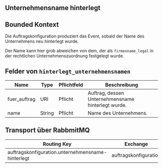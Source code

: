 ## Unternehmensname hinterlegt

## Bounded Kontext

Die Auftragskonfiguration produziert das Event, sobald der Name des Unternehmens neu hinterlegt wurde.

Der Name kann hier grob abweichen von dem, der als `firmenname_legal` in der rechtlichen Unternehmenszuordnung festgelegt wurde.

## Felder von `hinterlegt_unternehmensnamen`

| Name         | Type   | Pflichtfeld | Beschreibung                                       |
| ------------ | ------ | ----------- | -------------------------------------------------- |
| fuer_auftrag | URI    | Pflicht     | Auftrag, dessen Unternehmensname hinterlegt wurde. |
| name         | String | Pflicht     | Name des Unternehmens.                             |

## Transport über RabbmitMQ

| Routing Key                                       | Exchange              |
| ------------------------------------------------- | --------------------- |
| auftragskonfiguration.unternehmensname-hinterlegt | auftragskonfiguration |
